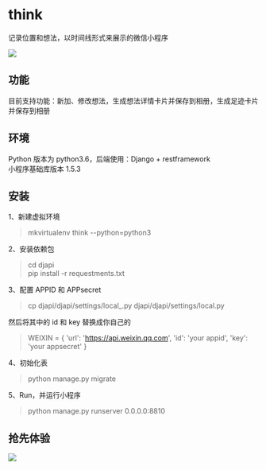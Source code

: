 # think
记录位置和想法，以时间线形式来展示的微信小程序

![](http://ohl540wt2.bkt.clouddn.com/2017-11-20.gif)

## 功能
目前支持功能：新加、修改想法，生成想法详情卡片并保存到相册，生成足迹卡片并保存到相册

## 环境
Python 版本为 python3.6，后端使用：Django + restframework <br>
小程序基础库版本 1.5.3

## 安装
1、新建虚拟环境
>mkvirtualenv think --python=python3

2、安装依赖包
>cd djapi <br>
>pip install -r requestments.txt

3、配置 APPID 和 APPsecret
>cp djapi/djapi/settings/local_.py djapi/djapi/settings/local.py

然后将其中的 id 和 key 替换成你自己的

>WEIXIN = {
>    'url': 'https://api.weixin.qq.com',
>    'id': 'your appid',
>    'key': 'your appsecret'
>}

4、初始化表
>python manage.py migrate

5、Run，并运行小程序
>python manage.py runserver 0.0.0.0:8810

## 抢先体验
![](http://ohl540wt2.bkt.clouddn.com/think.jpg)